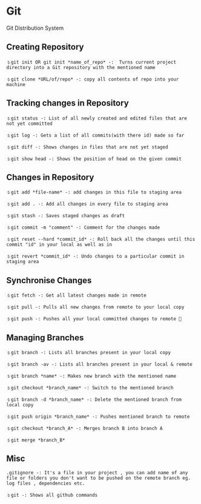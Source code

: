 # Git
Git Distribution System

## Creating Repository 

    ﹩git init OR git init *name_of_repo* -:  Turns current project directory into a Git repository with the mentioned name

    ﹩git clone *URL/of/repo* -: copy all contents of repo into your machine 


## Tracking changes in Repository 

    ﹩git status -: List of all newly created and edited files that are not yet committed

    ﹩git log -: Gets a list of all commits(with there id) made so far

    ﹩git diff -: Shows changes in files that are not yet staged

    ﹩git show head -: Shows the position of head on the given commit


## Changes in Repository 

    ﹩git add *file-name* -: add changes in this file to staging area 

    ﹩git add . -: Add all changes in every file to staging area

    ﹩git stash -: Saves staged changes as draft

    ﹩git commit -m "comment" -: Comment for the changes made 

    ﹩git reset --hard *commit_id* -: Roll back all the changes until this commit "id" in your local as well as in

    ﹩git revert *commit_id* -: Undo changes to a particular commit in staging area 


## Synchronise Changes

    ﹩git fetch -: Get all latest changes made in remote

    ﹩git pull -: Pulls all new changes from remote to your local copy

    ﹩git push -: Pushes all your local committed changes to remote 📌


## Managing Branches  

    ﹩git branch -: Lists all branches present in your local copy

    ﹩git branch -av -: Lists all branches present in your local & remote

    ﹩git branch *name* -: Makes new branch with the mentioned name

    ﹩git checkout *branch_name* -: Switch to the mentioned branch

    ﹩git branch -d *branch_name* -: Delete the mentioned branch from local copy

    ﹩git push origin *branch_name* -: Pushes mentioned branch to remote

    ﹩git checkout *branch_A* -: Merges branch B into branch A
    
    ﹩git merge *branch_B*


## Misc

    .gitignore -: It's a file in your project , you can add name of any file or folders you don't want to be pushed on the remote branch eg. log files , dependencies etc. 

    ﹩git -: Shows all github commands
